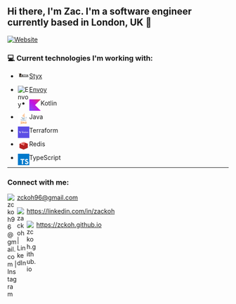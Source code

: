 ## Hi there, I'm Zac. I'm a software engineer currently based in London, UK 👋

[![Website](https://img.shields.io/website?label=zckoh.github.io&style=for-the-badge&url=https%3A%2F%2Fzckoh.github.io)][website]

### 💻 Current technologies I'm working with:

- <img align="left" alt="React" width="26px" title="React" src="https://raw.githubusercontent.com/ExpediaGroup/styx/master/docs/assets/styx-logo.svg" /> [Styx](https://github.com/ExpediaGroup/styx)

- <img align="left" alt="Envoy" width="26px" title="Envoy" src="https://raw.githubusercontent.com/envoyproxy/artwork/main/Stacked%20PNG/Envoy_Logo_Stacked_PANTONE.png" /> [Envoy](https://github.com/envoyproxy/envoy)

- <img align="left" alt="kotlin" width="26px" title="kotlin" src="https://raw.githubusercontent.com/github/explore/4479d2a2c854198cb00160f8593519c14dc3b905/topics/kotlin/kotlin.png" /> Kotlin

- <img align="left" alt="java" width="26px" title="java" src="https://raw.githubusercontent.com/github/explore/5b3600551e122a3277c2c5368af2ad5725ffa9a1/topics/java/java.png" /> Java

- <img align="left" alt="terraform" width="26px" title="terraform" src="https://raw.githubusercontent.com/github/explore/80688e429a7d4ef2fca1e82350fe8e3517d3494d/topics/terraform/terraform.png" /> Terraform

- <img align="left" alt="Redis" width="26px" title="Redis" src="https://raw.githubusercontent.com/github/explore/80688e429a7d4ef2fca1e82350fe8e3517d3494d/topics/redis/redis.png" /> Redis

- <img align="left" alt="TypeScript" width="26px" title="TypeScript" src="https://raw.githubusercontent.com/github/explore/80688e429a7d4ef2fca1e82350fe8e3517d3494d/topics/typescript/typescript.png" /> TypeScript

<!-- --- -->

<!-- ### Currently listening to 🎧 -->
<!-- <img src="https://spotify-readme.zckoh.vercel.app/api/spotify-playing" alt="Spotify Playing" width="350" /> -->

---

### Connect with me:

[<img align="left" alt="zckoh96@gmail.com | Instagram" width="22px" src="https://www.iconsdb.com/icons/preview/caribbean-blue/email-xxl.png" />][email] zckoh96@gmail.com

[<img align="left" alt="zackoh | LinkedIn" width="22px" src="https://www.iconsdb.com/icons/preview/caribbean-blue/linkedin-3-xxl.png" />][linkedin] https://linkedin.com/in/zackoh

[<img align="left" alt="zckoh.github.io" width="22px" src="https://www.iconsdb.com/icons/preview/caribbean-blue/globe-4-xxl.png" />][website] https://zckoh.github.io


[website]: https://zckoh.github.io
[linkedin]: https://linkedin.com/in/zackoh
[email]: mailto:zckoh96@gmail.com
